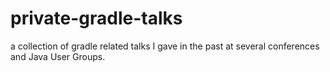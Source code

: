 private-gradle-talks
====================

a collection of gradle related talks I gave in the past at several conferences and Java User Groups.  
